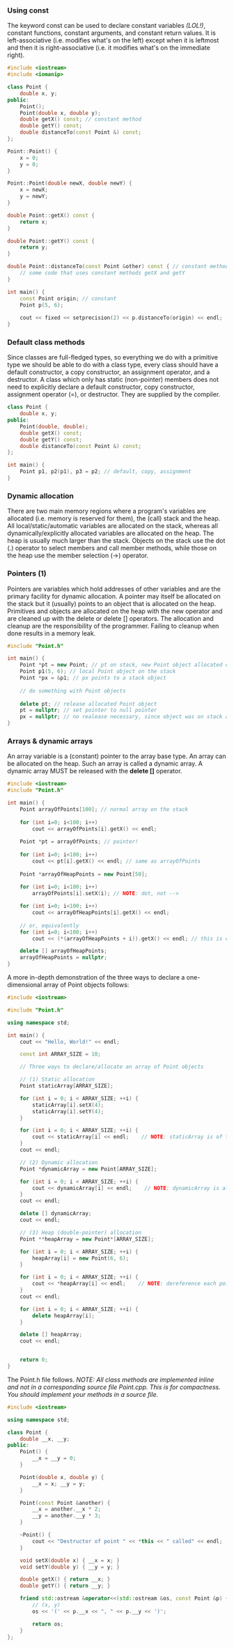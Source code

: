 ### Using const

The keyword const can be used to declare constant variables _(LOL!)_, constant functions, constant arguments, and constant return values. It is left-associative (i.e. modifies what's on the left) except when it is leftmost and then it is right-associative (i.e. it modifies what's on the immediate right).

```c++
#include <iostream>
#include <iomanip>

class Point {
    double x, y;
public:
    Point();
    Point(double x, double y);
    double getX() const; // constant method
    double getY() const;
    double distanceTo(const Point &) const;
};

Point::Point() {
    x = 0;
    y = 0;
}

Point::Point(double newX, double newY) {
    x = newX;
    y = newY;
}

double Point::getX() const {
    return x;
}

double Point::getY() const {
    return y;
}

double Point::distanceTo(const Point &other) const { // constant method taking a constant argument
    // some code that uses constant methods getX and getY
}

int main() {
    const Point origin; // constant
    Point p(5, 6);
    
    cout << fixed << setprecision(2) << p.distanceTo(origin) << endl;
}
```

### Default class methods

Since classes are full-fledged types, so everything we do with a primitive type we should be able to do with a class type, every class should have a default constructor, a copy constructor, an assignment operator, and a destructor. A class which only has static (non-pointer) members does not need to explicitly declare a default constructor, copy constructor, assignment operator (=), or destructor. They are supplied by the compiler.

```c++
class Point {
    double x, y;
public:
    Point(double, double);
    double getX() const;
    double getY() const;
    double distanceTo(const Point &) const;
};

int main() {
    Point p1, p2(p1), p3 = p2; // default, copy, assignment
}
```

### Dynamic allocation

There are two main memory regions where a program's variables are allocated (i.e. memory is reserved for them), the (call) stack and the heap. All local/static/automatic variables are allocated on the stack, whereas all dynamically/explicitly allocated variables are allocated on the heap. The heap is usually much larger than the stack. Objects on the stack use the dot (.) operator to select members and call member methods, while those on the heap use the member selection (->) operator.

### Pointers (1)

Pointers are variables which hold addresses of other variables and are the primary facility for dynamic allocation. A pointer may itself be allocated on the stack but it (usually) points to an object that is allocated on the heap. Primitives and objects are allocated on the heap with the new operator and are cleaned up with the delete or delete [] operators. The allocation and cleanup are the responsibility of the programmer. Failing to cleanup when done results in a memory leak.

```c++
#include "Point.h"

int main() {
    Point *pt = new Point; // pt on stack, new Point object allocated on heap
    Point p1(5, 6); // local Point object on the stack
    Point *px = &p1; // px points to a stack object
    
    // do something with Point objects
    
    delete pt; // release allocated Point object
    pt = nullptr; // set pointer to null pointer
    px = nullptr; // no realease necessary, since object was on stack and is cleaned up automatically when it goes out of the scope of the main function
}
```

### Arrays & dynamic arrays

An array variable is a (constant) pointer to the array base type. An array can be allocated on the heap. Such an array is called a dynamic array. A dynamic array MUST be released with the **delete []** operator.

```c++
#include <iostream>
#include "Point.h"

int main() {
    Point arrayOfPoints[100]; // normal array on the stack
    
    for (int i=0; i<100; i++)
        cout << arrayOfPoints[i].getX() << endl;
        
    Point *pt = arrayOfPoints; // pointer!
    
    for (int i=0; i<100; i++)
        cout << pt[i].getX() << endl; // same as arrayOfPoints
    
    Point *arrayOfHeapPoints = new Point[50];
    
    for (int i=0; i<100; i++)
        arrayOfPoints[i].setX(i); // NOTE: dot, not -->

    for (int i=0; i<100; i++)
        cout << arrayOfHeapPoints[i].getX() << endl;
        
    // or, equivalently
    for (int i=0; i<100; i++)
        cout << (*(arrayOfHeapPoints + i)).getX() << endl; // this is called pointer arithmetic

    delete [] arrayOfHeapPoints;
    arrayOfHeapPoints = nullptr;
}
```

A more in-depth demonstration of the three ways to declare a one-dimensional array of Point objects follows:

```c++
#include <iostream>

#include "Point.h"

using namespace std;

int main() {
    cout << "Hello, World!" << endl;

    const int ARRAY_SIZE = 10;

    // Three ways to declare/allocate an array of Point objects

    // (1) Static allocation
    Point staticArray[ARRAY_SIZE];

    for (int i = 0; i < ARRAY_SIZE; ++i) {
        staticArray[i].setX(4);
        staticArray[i].setY(4);
    }

    for (int i = 0; i < ARRAY_SIZE; ++i) {
        cout << staticArray[i] << endl;    // NOTE: staticArray is of type Point * (Point sth[])
    }
    cout << endl;

    // (2) Dynamic allocation
    Point *dynamicArray = new Point[ARRAY_SIZE];

    for (int i = 0; i < ARRAY_SIZE; ++i) {
        cout << dynamicArray[i] << endl;    // NOTE: dynamicArray is also of type Point * (Point *sth)
    }
    cout << endl;

    delete [] dynamicArray;
    cout << endl;

    // (3) Heap (double-pointer) allocation
    Point **heapArray = new Point*[ARRAY_SIZE];

    for (int i = 0; i < ARRAY_SIZE; ++i) {
        heapArray[i] = new Point(6, 6);
    }

    for (int i = 0; i < ARRAY_SIZE; ++i) {
        cout << *heapArray[i] << endl;    // NOTE: dereference each pointer to get the Point!!!
    }
    cout << endl;

    for (int i = 0; i < ARRAY_SIZE; ++i) {
        delete heapArray[i];
    }

    delete [] heapArray;
    cout << endl;


    return 0;
}
```

The Point.h file follows. _NOTE: All class methods are implemented inline and not in a corresponding source file Point.cpp. This is for compactness. You should implement your methods in a source file._

```c++
#include <iostream>

using namespace std;

class Point {
    double __x, __y;
public:
    Point() {
        __x = __y = 0;
    }

    Point(double x, double y) {
        __x = x; __y = y;
    }

    Point(const Point &another) {
        __x = another.__x * 2;
        __y = another.__y * 3;
    }

    ~Point() {
        cout << "Destructor of point " << *this << " called" << endl;
    }

    void setX(double x) { __x = x; }
    void setY(double y) { __y = y; }

    double getX() { return __x; }
    double getY() { return __y; }

    friend std::ostream &operator<<(std::ostream &os, const Point &p) {
        // (x, y)
        os << '(' << p.__x << ", " << p.__y << ')';

        return os;
    }
};
```


